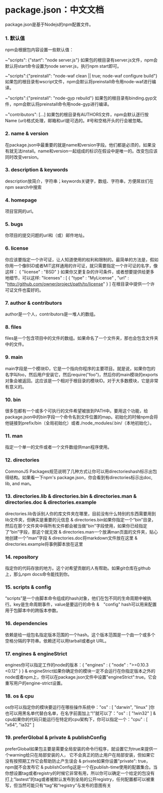 package.json：中文文档
===

package.json是基于Nodejs的npm配置文件。

### 1. 默认值

npm会根据包内容设置一些默认值：

~"scripts": {"start": "node server.js"}
如果包的根目录有server.js文件，npm会默认将start命令设置为node server.js，执行npm start即可。

~"scripts":{"preinstall": "node-waf clean || true; node-waf configure build"}
如果包的根目录有wscript文件，npm会默认将preinstall命令用node-waf进行编译。

~"scripts":{"preinstall": "node-gyp rebuild"}
如果包的根目录有binding.gyp文件，npm会默认将preinstall命令用node-gyp进行编译。

~"contributors": [...]
如果包的根目录有AUTHORS文件，npm会默认逐行按Name <email> (url)格式处理，邮箱和url是可选的。#号和空格开头的行会被忽略。


### 2. name & version

在package.json中最重要的就是name和version字段。他们都是必须的，如果没有就无法install。name和version一起组成的标识在假设中是唯一的。改变包应该同时改变version。

### 3. description & keywords

description放简介，字符串；keywords关键字，数组、字符串，方便屌丝们在npm search中搜索

### 4. homepage

项目官网的url。

### 5. bugs

你项目的提交问题的url和（或）邮件地址。

### 6. license

你应该要指定一个许可证，让人知道使用的权利和限制的。最简单的方法是，假如你用一个像BSD或者MIT这样通用的许可证，就只需要指定一个许可证的名字，像这样：
{ "license" : "BSD" }
如果你又更复杂的许可条件，或者想要提供给更多地细节，可以这样:
"licenses" : [
  { "type" : "MyLicense"
  , "url" : "http://github.com/owner/project/path/to/license"
  }
]
在根目录中提供一个许可证文件也蛮好的。

### 7. author & contributors

author是一个人，contributors是一堆人的数组。

### 8. files

files是一个包含项目中的文件的数组。如果命名了一个文件夹，那也会包含文件夹中的文件。

### 9. main

main字段是一个模块ID，它是一个指向你程序的主要项目。就是说，如果你包的名字叫foo，然后用户安装它，然后require("foo")，然后你的main模块的exports对象会被返回。这应该是一个相对于根目录的模块ID。对于大多数模块，它是非常有意义的。

### 10. bin

很多包都有一个或多个可执行的文件希望被放到PATH中。要用这个功能，给package.json中的bin字段一个命令名到文件位置的map。初始化的时候npm会将他链接到prefix/bin（全局初始化）或者./node_modules/.bin/（本地初始化）。

### 11. man

指定一个单一的文件或者一个文件数组供man程序使用。

### 12. directories

CommonJS Packages规范说明了几种方式让你可以用directorieshash标示出包得结构。如果看一下npm's package.json，你会看到有directories标示出doc, lib, and man。

### 13. directories.lib & directories.bin & directories.man & directories.doc & directories.example

directories.lib告诉别人你的库文件夹在哪里，目前没有什么特别的东西需要用到lib文件夹，但确实是重要的元信息 & directories.bin如果你指定一个“bin”目录，然后在那个文件夹中得所有文件都会被当做"bin"字段使用，如果你已经指定了“bin”字段，那这个就无效 & directories.man一个放满man页面的文件夹，贴心地创建一个“man”字段 & directories.doc将markdown文件放在这里 & directories.example将事例脚本放在这里

### 14. repository

指定你的代码存放的地方。这个对希望贡献的人有帮助。如果git仓库在github上，那么npm docs命令能找到你。

### 15. scripts & config

“scripts”是一个由脚本命令组成的hash对象，他们在包不同的生命周期中被执行。key是生命周期事件，value是要运行的命令 &　"config" hash可以用来配置用于包脚本中的跨版本参数。

### 16. dependencies

依赖是给一组包名指定版本范围的一个hash。这个版本范围是一个由一个或多个空格分隔的字符串。依赖还可以用tarball或者git URL。

### 17. engines & engineStrict

engines你可以指定工作的node的版本：{ "engines" : { "node" : ">=0.10.3 <0.12" } } & engineStrict如果你确定你的模块一定不会运行在你指定版本之外的node或者npm上，你可以在package.json文件中设置"engineStrict":true。它会重写用户的engine-strict设置。

### 18. os & cpu

os你可以指定你的模块要运行在哪些操作系统中："os" : [ "darwin", "linux" ]你也可以用黑名单代替白名单，在名字前面加上“!”就可以了："os" : [ "!win32" ] & cpu如果你的代码只能运行在特定的cpu架构下，你可以指定一个："cpu" : [ "x64", "ia32" ]

### 19. preferGlobal & private & publishConfig

preferGlobal如果包主要是需要全局安装的命令行程序，就设置它为true来提供一个warning给只在局部安装的人，
它不会真正的防止用户在局部安装，但如果它没有按预期工作它会帮助防止产生误会 & private如果你设置"private": true，npm就不会发布它 & publishConfig这是一个在publish-time使用的配置集合。当你想设置tag或者registry的时候它非常有用，所以你可以确定一个给定的包没有打上“lastest”的tag或者被默认发布到全局的公开registry，任何配置都可以被重写，但当然可能只有“tag”和“registry”与发布的意图有关

